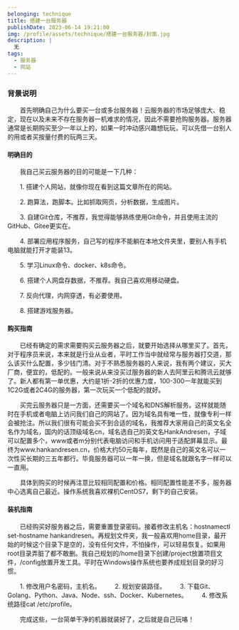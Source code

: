 ```yaml
---
belonging: technique
title: 搭建一台服务器
publishDate: 2023-06-14 19:21:00
img: /profile/assets/technique/搭建一台服务器/封面.jpg
description: |
  无
tags:
  - 服务器
  - 网站
---
```


### 背景说明

　　首先明确自己为什么要买一台或多台服务器！云服务器的市场足够庞大、稳定，现在以及未来不存在服务器一机难求的情况，因此不需要抢购服务器。服务器通常是长期购买至少一年以上的，如果一时冲动感兴趣想玩玩，可以先借一台别人的用或者买按量付费的玩两三天。

#### 明确目的

　　我自己买云服务器的目的可能是一下几种：

　　1. 搭建个人网站，就像你现在看到这篇文章所在的网站。

　　2. 跑算法，跑脚本。比如抓取网页，分析数据，生成图片。

　　3. 自建Git仓库，不推荐，我觉得能够熟练使用Git命令，并且使用主流的GitHub、Gitee更实在。

　　4. 部署应用程序服务，自己写的程序不能躺在本地文件夹里，要别人有手机电脑就能打开才能装13。

　　5. 学习Linux命令、docker、k8s命令。

　　6. 搭建个人网盘存数据，不推荐。我自己喜欢用移动硬盘。

　　7. 反向代理，内网穿透，有必要使用。

　　8. 搭建游戏服务器。

#### 购买指南

　　已经有确定的需求需要购买云服务器之后，就要开始选择从哪里买了。首先，对于程序员来说，本来就是行业从业者，平时工作当中就经常与服务器打交道，那么该买什么配置，多少钱门清。对于不熟悉服务器的人来说，我有两个建议，买大厂商，便宜的，低配的。一般来说从来没买过服务器的新人去阿里云和腾讯云就够了。新人都有第一单优惠，大约是1折-2折的优惠力度，100-300一年就能买到1C2G或者2C4G的服务器，第一次玩买一个低配的就好。

　　买完云服务器只是一方面，还需要买一个域名和DNS解析服务。这样就能随时在手机或者电脑上访问我们自己的网站了。因为域名具有唯一性，就像专利一样会被抢注。所以我们很有可能会买不到合适的域名，我推荐大家用自己的英文名全名作为域名，国内的话顶级域名cn，域名选自己的英文名HankAndresen，子域可以配置多个，www或者m分别代表电脑访问和手机访问用于适配屏幕显示。最终为www.hankandresen.cn，价格大约50元每年，既然是自己的英文名可以一次性买长期的三五年都行。毕竟服务器可以一年一换，但是域名就跟名字一样可以一直用。

　　具体到购买的时候再注意比较相同配置和价格。相同配置性能差不多，服务器中心选离自己最近。操作系统我喜欢裸机CentOS7，剩下的自己安装。

#### 装机指南

　　已经购买好服务器之后，需要重置登录密码。接着修改主机名：hostnamectl set-hostname hankandresen。再规划文件夹，我一般喜欢用home目录，最开始的时候这个目录下是空的，没有任何文件，不怕操作，可以轻易恢复。如果用root目录弄脏了都不敢删。我自己规划的/home目录下创建/project放置项目文件，/config放置开发工具。平时在Windows操作系统也要养成规划目录的好习惯。

　　1. 修改用户名密码，主机名。
　　2. 规划安装路径。
　　3. 下载Git、Golang、Python、Java、Node、ssh、Docker、Kubernetes。
　　4. 修改系统路径cat /etc/profile。

　　完成这些，一台简单干净的机器就装好了，之后就是自己玩咯！

